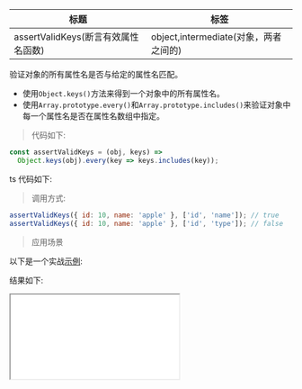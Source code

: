 | 标题                                | 标签                                  |
| ----------------------------------- | ------------------------------------- |
| assertValidKeys(断言有效属性名函数) | object,intermediate(对象，两者之间的) |

验证对象的所有属性名是否与给定的属性名匹配。

- 使用`Object.keys()`方法来得到一个对象中的所有属性名。
- 使用`Array.prototype.every()`和`Array.prototype.includes()`来验证对象中每一个属性名是否在属性名数组中指定。

> 代码如下:

```js
const assertValidKeys = (obj, keys) =>
  Object.keys(obj).every(key => keys.includes(key));
```

ts 代码如下:

<div class="code-editor" data-url="codes/javascript/ts/assert-valid-keys.ts" data-language="typescript"></div>

> 调用方式:

```js
assertValidKeys({ id: 10, name: 'apple' }, ['id', 'name']); // true
assertValidKeys({ id: 10, name: 'apple' }, ['id', 'type']); // false
```

> 应用场景

以下是一个实战<a href="codes/javascript/html/assert-valid-keys.html" target="_blank" rel="noopener noreferrer">示例</a>:

<div class="code-editor" data-url="codes/javascript/html/assert-valid-keys.html" data-language="html"></div>

结果如下:

<iframe src="codes/javascript/html/assert-valid-keys.html"></iframe>
